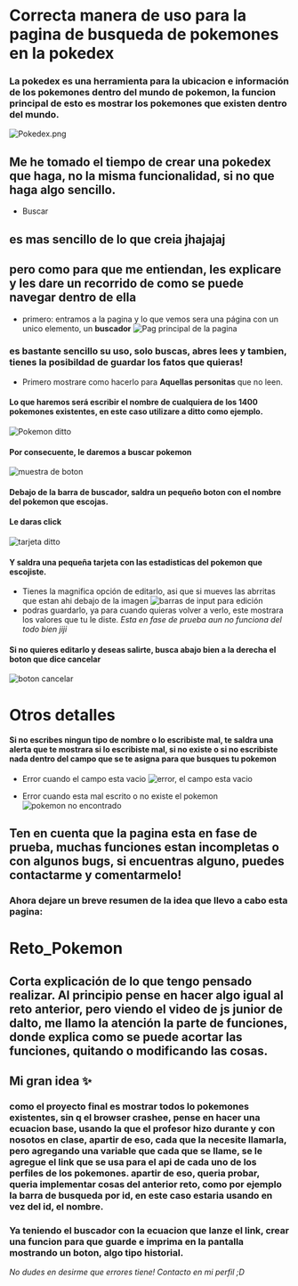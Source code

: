 # Correcta manera de uso para la pagina de busqueda de pokemones en la pokedex
### La pokedex es una herramienta para la ubicacion e información de los pokemones dentro del mundo de pokemon, la funcion principal de esto es mostrar los pokemones que existen dentro del mundo.
![Pokedex.png](image.png)

## Me he tomado el tiempo de crear una pokedex que haga, no la misma funcionalidad, si no que haga algo sencillo.
* Buscar
## es mas sencillo de lo que creia jhajajaj
## pero como para que me entiendan, les explicare y les dare un recorrido de como se puede navegar dentro de ella
* primero: entramos a la pagina y lo que vemos sera una página con un unico elemento, un **buscador**
![Pag principal de la pagina](image-1.png)

### es bastante sencillo su uso, solo buscas, abres lees y tambien, tienes la posibildad de guardar los fatos que quieras!

* Primero mostrare como hacerlo para **Aquellas personitas** que no leen.

#### Lo que haremos será escribir el nombre de cualquiera de los 1400 pokemones existentes, en este caso utilizare a ditto como ejemplo.
![Pokemon ditto](image-2.png)

#### Por consecuente, le daremos a buscar pokemon
![muestra de boton](image-3.png)
#### Debajo de la barra de buscador, saldra un pequeño boton con el nombre del pokemon que escojas.


#### Le daras click
![tarjeta ditto](image-4.png)
 
 #### Y saldra una pequeña tarjeta con las estadisticas del pokemon que escojiste.


 * Tienes la magnifica opción  de editarlo, asi que si mueves las abrritas que estan ahi debajo de la imagen
 ![barras de input para edición](image-5.png)
 * podras guardarlo, ya para cuando quieras volver a verlo, este mostrara los valores que tu le diste.
 *Esta en fase de prueba aun no funciona del todo bien jiji*
 
 #### Si no quieres editarlo y deseas salirte, busca abajo bien a la derecha el boton que dice cancelar 
 ![boton cancelar](image-6.png)

 # Otros detalles
 #### Si no escribes ningun tipo de nombre o lo escribiste mal, te saldra una alerta que te mostrara si lo escribiste mal, si no existe o si no escribiste nada dentro del campo que se te asigna para que busques tu pokemon
 
 * Error cuando el campo esta vacio
 ![error, el campo esta vacio](image-7.png)


* Error cuando esta mal escrito o no existe el pokemon
![pokemon no encontrado](image-8.png)


## Ten en cuenta que la pagina esta en fase de prueba, muchas funciones estan incompletas o con algunos bugs, si encuentras alguno, puedes contactarme y comentarmelo! 


### Ahora dejare un breve resumen de la idea que llevo a cabo esta pagina:

# Reto_Pokemon
## **Corta explicación de lo que tengo pensado realizar.** Al principio pense en hacer algo igual al reto anterior, pero viendo el video de js junior de dalto, me llamo la atención la parte de funciones, donde explica como se puede acortar las funciones, quitando o modificando las cosas.
## Mi gran idea :sparkles:
### como el proyecto final es mostrar todos lo pokemones existentes, sin q el browser crashee, pense en hacer una ecuacion base, usando la que el profesor hizo durante y con nosotos en clase, apartir de eso, cada que la necesite llamarla, pero agregando una variable que cada que se llame, se le agregue el link que se usa para el api de cada uno de los perfiles de los pokemones. apartir de eso, queria probar, queria implementar cosas del anterior reto, como por ejemplo la barra de busqueda por id, en este caso estaria usando en vez del id, el nombre.

### Ya teniendo el buscador con la ecuacion que lanze el link, crear una funcion para que guarde e imprima en la pantalla mostrando un boton, algo tipo historial.










*No dudes en desirme que errores tiene!*
*Contacto en mi perfil ;D*